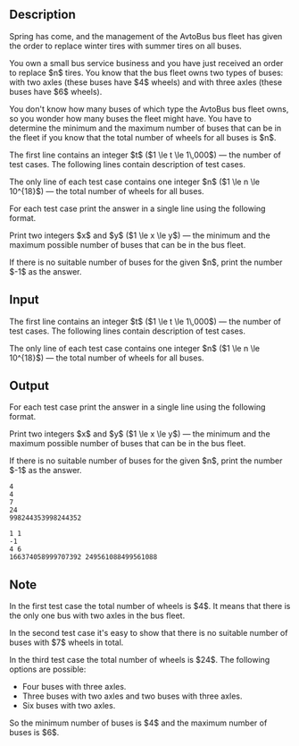 ## Description

<div><p>Spring has come, and the management of the AvtoBus bus fleet has given the order to replace winter tires with summer tires on all buses.</p><p>You own a small bus service business and you have just received an order to replace $n$ tires. You know that the bus fleet owns two types of buses: with two axles (these buses have $4$ wheels) and with three axles (these buses have $6$ wheels).</p><p>You don't know how many buses of which type the AvtoBus bus fleet owns, so you wonder how many buses the fleet might have. You have to determine the minimum and the maximum number of buses that can be in the fleet if you know that the total number of wheels for all buses is $n$.</p></div><div class="input-specification"><p>The first line contains an integer $t$ ($1 \le t \le 1\,000$)&nbsp;— the number of test cases. The following lines contain description of test cases.</p><p>The only line of each test case contains one integer $n$ ($1 \le n \le 10^{18}$)&nbsp;— the total number of wheels for all buses.</p></div><div class="output-specification"><p>For each test case print the answer in a single line using the following format.</p><p>Print two integers $x$ and $y$ ($1 \le x \le y$)&nbsp;— the minimum and the maximum possible number of buses that can be in the bus fleet.</p><p>If there is no suitable number of buses for the given $n$, print the number $-1$ as the answer.</p></div>

## Input

<p>The first line contains an integer $t$ ($1 \le t \le 1\,000$)&nbsp;— the number of test cases. The following lines contain description of test cases.</p><p>The only line of each test case contains one integer $n$ ($1 \le n \le 10^{18}$)&nbsp;— the total number of wheels for all buses.</p>

## Output

<p>For each test case print the answer in a single line using the following format.</p><p>Print two integers $x$ and $y$ ($1 \le x \le y$)&nbsp;— the minimum and the maximum possible number of buses that can be in the bus fleet.</p><p>If there is no suitable number of buses for the given $n$, print the number $-1$ as the answer.</p>





```input1|2,4
4
4
7
24
998244353998244352
```




```output1
1 1
-1
4 6
166374058999707392 249561088499561088
```



## Note

<p>In the first test case the total number of wheels is $4$. It means that there is the only one bus with two axles in the bus fleet.</p><p>In the second test case it's easy to show that there is no suitable number of buses with $7$ wheels in total.</p><p>In the third test case the total number of wheels is $24$. The following options are possible:</p><ul> <li> Four buses with three axles. </li><li> Three buses with two axles and two buses with three axles. </li><li> Six buses with two axles. </li></ul><p>So the minimum number of buses is $4$ and the maximum number of buses is $6$.</p>
